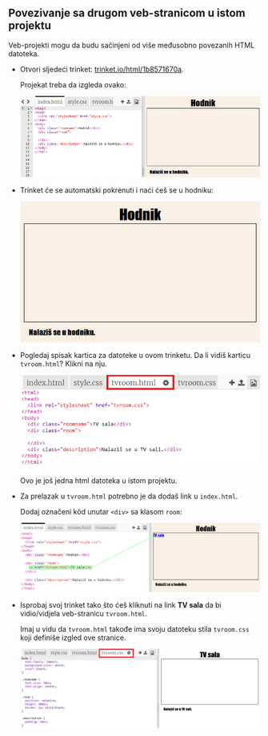 ## Povezivanje sa drugom veb-stranicom u istom projektu

Veb-projekti mogu da budu sačinjeni od više međusobno povezanih HTML datoteka.

+ Otvori sljedeći trinket: <a href="http://trinket.io/html/1b8571670a" target="_blank">trinket.io/html/1b8571670a</a>.
    
    Projekat treba da izgleda ovako:
    
    ![screenshot](images/rooms-starter.png)

+ Trinket će se automatski pokrenuti i naći ćeš se u hodniku:
    
    ![screenshot](images/rooms-hall-start.png)

+ Pogledaj spisak kartica za datoteke u ovom trinketu. Da li vidiš karticu `tvroom.html`? Klikni na nju.
    
    ![screenshot](images/rooms-tvroom-html.png)
    
    Ovo je još jedna html datoteka u istom projektu.

+ Za prelazak u `tvroom.html` potrebno je da dodaš link u `index.html`.
    
    Dodaj označeni kôd unutar `<div>` sa klasom `room`:
    
    ![screenshot](images/rooms-link-tvroom.png)

+ Isprobaj svoj trinket tako što ćeš kliknuti na link **TV sala** da bi vidio/vidjela veb-stranicu `tvroom.html`.
    
    Imaj u vidu da `tvroom.html` takođe ima svoju datoteku stila `tvroom.css` koji definiše izgled ove stranice.
    
    ![screenshot](images/rooms-tvroom-unstyled.png)
